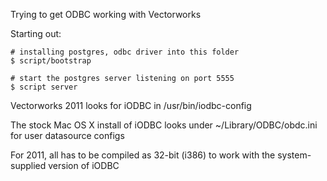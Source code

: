 Trying to get ODBC working with Vectorworks

Starting out:

    # installing postgres, odbc driver into this folder
    $ script/bootstrap

    # start the postgres server listening on port 5555
    $ script server

Vectorworks 2011 looks for iODBC in /usr/bin/iodbc-config

The stock Mac OS X install of iODBC looks under ~/Library/ODBC/obdc.ini
for user datasource configs

For 2011, all has to be compiled as 32-bit (i386) to work with the
system-supplied version of iODBC
